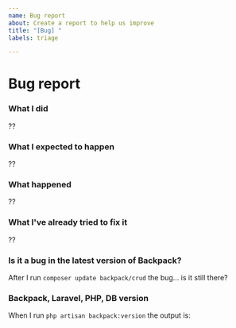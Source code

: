```yaml
---
name: Bug report
about: Create a report to help us improve
title: "[Bug] "
labels: triage

---
```


# Bug report

### What I did

??

### What I expected to happen

??

### What happened

??

### What I've already tried to fix it

??

### Is it a bug in the latest version of Backpack?

After I run ```composer update backpack/crud``` the bug... is it still there?

### Backpack, Laravel, PHP, DB version

When I run ```php artisan backpack:version``` the output is:
